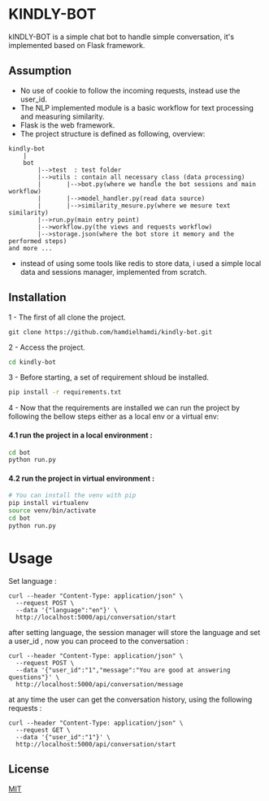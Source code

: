 # KINDLY-BOT

kINDLY-BOT is a simple chat bot to handle simple conversation, it's implemented based on Flask framework. 
## Assumption
* No use of cookie to follow the incoming requests, instead use the user_id. 
* The NLP implemented module is a basic workflow for text processing and measuring similarity.
* Flask is the web framework.
* The project structure is defined as following, overview: 

```
kindly-bot
	|
	bot
		|-->test  : test folder 
		|-->utils : contain all necessary class (data processing)
		|		|-->bot.py(where we handle the bot sessions and main workflow)
		|		|-->model_handler.py(read data source)
		|		|-->similarity_mesure.py(where we mesure text similarity)
		|-->run.py(main entry point)
		|-->workflow.py(the views and requests workflow)
		|-->storage.json(where the bot store it memory and the performed steps)
and more ...
```

* instead of using some tools like redis to store data, i used a simple local data and sessions manager, implemented from scratch.



## Installation
1  - The first of all clone the project.
```git
git clone https://github.com/hamdielhamdi/kindly-bot.git
```
2 - Access the project. 

```bash
cd kindly-bot
```
3 - Before starting, a set of requirement shloud be installed.

```bash
pip install -r requirements.txt
```
4 - Now that the requirements are installed we can run the project by following the bellow steps either as a local env or a virtual env: 

#### 4.1 run the project in a local environment :
```bash
cd bot
python run.py
```
#### 4.2 run the project in virtual environment :
```bash
# You can install the venv with pip
pip install virtualenv
source venv/bin/activate
cd bot
python run.py
```
# Usage
Set language  : 
```
curl --header "Content-Type: application/json" \
  --request POST \
  --data '{"language":"en"}' \
  http://localhost:5000/api/conversation/start
```
after setting language, the session manager will store the language and set a user_id , now you can proceed to the conversation : 
 
```
curl --header "Content-Type: application/json" \
  --request POST \
  --data '{"user_id":"1","message":"You are good at answering questions"}' \
  http://localhost:5000/api/conversation/message
```
at any time the user can get the conversation history, using the following requests : 
```
curl --header "Content-Type: application/json" \
  --request GET \
  --data '{"user_id":"1"}' \
  http://localhost:5000/api/conversation/start
```
## License
[MIT](https://choosealicense.com/licenses/mit/)